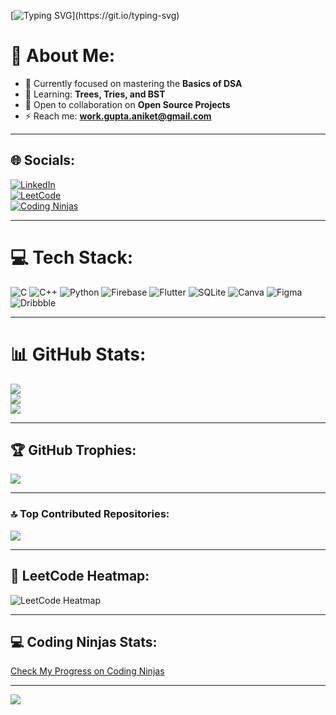 [![Typing SVG](https://readme-typing-svg.herokuapp.com?font=Courier+new&color=%23808080&size=40&width=800&duration=6000&lines=Welcome+to+my+GitHub+Profile!)](https://git.io/typing-svg)

# 💫 About Me:
- 🔭 Currently focused on mastering the **Basics of DSA**  
- 🌱 Learning: **Trees, Tries, and BST**  
- 👯 Open to collaboration on **Open Source Projects**  
- ⚡ Reach me: **[work.gupta.aniket@gmail.com](mailto:work.gupta.aniket@gmail.com)**  

---

## 🌐 Socials:
[![LinkedIn](https://img.shields.io/badge/LinkedIn-%230077B5.svg?style=for-the-badge&logo=linkedin&logoColor=white)](https://www.linkedin.com/in/work-gupta-aniket/)  
[![LeetCode](https://img.shields.io/badge/LeetCode-%23FF6600?style=for-the-badge&logo=LeetCode&logoColor=white)](https://leetcode.com/Gupta-Aniket/)  
[![Coding Ninjas](https://img.shields.io/badge/Coding_Ninjas-%23FF5722.svg?style=for-the-badge&logo=Coding-Ninjas&logoColor=white)](https://www.naukri.com/code360/profile/AniketGupta)

---

# 💻 Tech Stack:
![C](https://img.shields.io/badge/C-%2300599C.svg?style=for-the-badge&logo=c&logoColor=white) 
![C++](https://img.shields.io/badge/C++-%2300599C.svg?style=for-the-badge&logo=c%2B%2B&logoColor=white) 
![Python](https://img.shields.io/badge/Python-3670A0?style=for-the-badge&logo=python&logoColor=ffdd54) 
![Firebase](https://img.shields.io/badge/Firebase-039BE5?style=for-the-badge&logo=firebase&logoColor=white) 
![Flutter](https://img.shields.io/badge/Flutter-%2302569B.svg?style=for-the-badge&logo=flutter&logoColor=white) 
![SQLite](https://img.shields.io/badge/SQLite-%2307405e.svg?style=for-the-badge&logo=sqlite&logoColor=white) 
![Canva](https://img.shields.io/badge/Canva-%2300C4CC.svg?style=for-the-badge&logo=canva&logoColor=white) 
![Figma](https://img.shields.io/badge/Figma-%23F24E1E.svg?style=for-the-badge&logo=figma&logoColor=white) 
![Dribbble](https://img.shields.io/badge/Dribbble-EA4C89?style=for-the-badge&logo=dribbble&logoColor=white)  

---

# 📊 GitHub Stats:
![](https://github-readme-stats.vercel.app/api?username=Gupta-Aniket&theme=dark&hide_border=false&include_all_commits=true&count_private=false)  
![](https://github-readme-streak-stats.herokuapp.com/?user=Gupta-Aniket&theme=dark&hide_border=false)  
![](https://github-readme-stats.vercel.app/api/top-langs/?username=Gupta-Aniket&theme=dark&hide_border=false&include_all_commits=true&count_private=false&layout=compact)  

---

## 🏆 GitHub Trophies:
![](https://github-profile-trophy.vercel.app/?username=Gupta-Aniket&theme=chalk&no-frame=false&no-bg=false&margin-w=4)  

---

### 🔝 Top Contributed Repositories:
![](https://github-contributor-stats.vercel.app/api?username=Gupta-Aniket&limit=5&theme=dark&combine_all_yearly_contributions=true)  

---

## 🚀 LeetCode Heatmap:
![LeetCode Heatmap](https://leetcard.jacoblin.cool/Gupta-Aniket?theme=dark&font=Karma&ext=heatmap)

---

## 💻 Coding Ninjas Stats:
[Check My Progress on Coding Ninjas](https://www.naukri.com/code360/profile/AniketGupta)  

---

[![](https://visitcount.itsvg.in/api?id=Gupta-Aniket&icon=0&color=0)](https://visitcount.itsvg.in)

